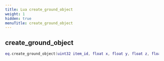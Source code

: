 ```yaml
---
title: Lua create_ground_object
weight: 1
hidden: true
menuTitle: create_ground_object
---
```

## create_ground_object
```lua
eq.create_ground_object(uint32 item_id, float x, float y, float z, float h) -- void
```